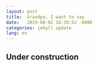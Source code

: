 ```yaml
---
layout: post
title:  Grandpa, I want to say
date:   2019-08-02 18:30:52 -0800
categories: jekyll update
lang: en
---
```


<h2>Under construction</h2>
